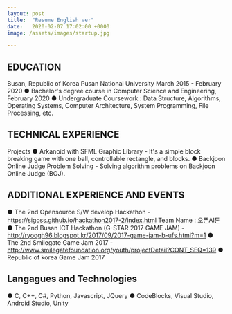 ```yaml
---
layout: post
title:  "Resume English ver"
date:   2020-02-07 17:02:00 +0000
image: /assets/images/startup.jpg

---
```


EDUCATION
-------------------------------------------------------------------------------------------------------------------------------------------------
Busan, Republic of Korea					Pusan National University					March 2015 - February 2020
● Bachelor's degree course in Computer Science and Engineering, February 2020
● Undergraduate Coursework : Data Structure, Algorithms, Operating Systems, Computer Architecture, System Programming, File Processing, etc.

TECHNICAL EXPERIENCE
-------------------------------------------------------------------------------------------------------------------------------------------------
Projects
● Arkanoid with SFML Graphic Library - It's a simple block breaking game with one ball, controllable rectangle, and blocks.
● Backjoon Online Judge Problem Solving - Solving algorithm problems on Backjoon Online Judge (BOJ).

ADDITIONAL EXPERIENCE AND EVENTS
-------------------------------------------------------------------------------------------------------------------------------------------------
● The 2nd Opensource S/W develop Hackathon - https://sigoss.github.io/hackathon2017-2/index.html Team Name : 오픈AI톤
● The 2nd Busan ICT Hackathon (G-STAR 2017 GAME JAM) - http://ryoogh96.blogspot.kr/2017/09/2017-game-jam-b-ufs.html?m=1
● The 2nd Smilegate Game Jam 2017 - http://www.smilegatefoundation.org/youth/projectDetail?CONT_SEQ=139 
● Republic of korea Game Jam 2017

Langagues and Technologies
-------------------------------------------------------------------------------------------------------------------------------------------------
● C, C++, C#, Python, Javascript, JQuery
● CodeBlocks, Visual Studio, Android Studio, Unity